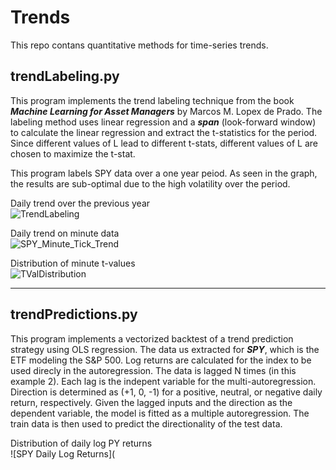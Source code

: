 # Trends
This repo contans quantitative methods for time-series trends.

## trendLabeling.py
This program implements the trend labeling technique from the book ***Machine Learning for Asset Managers*** by Marcos M. Lopex de Prado.
The labeling method uses linear regression and a ***span*** (look-forward window) to calculate the linear regression and extract the t-statistics for the period. Since different values of L lead to different t-stats,
different values of L are chosen to maximize the t-stat.

This program labels SPY data over a one year peiod. As seen in the graph, the results are sub-optimal due to the high volatility over the period.

Daily trend over the previous year<br/>
![TrendLabeling](https://github.com/tzabcoder/QuantFinanceMethods/assets/60833046/55cea28c-248f-4111-a22d-2137c9d652c0)

Daily trend on minute data<br/>
![SPY_Minute_Tick_Trend](https://github.com/tzabcoder/QuantFinanceMethods/assets/60833046/9deaf82d-5f47-4c8a-a4b3-3fe71dfee65b)

Distribution of minute t-values<br/>
![TValDistribution](https://github.com/tzabcoder/QuantFinanceMethods/assets/60833046/368dee9c-92e3-4f24-bd63-e2d6b96454fa)

---
## trendPredictions.py
This program implements a vectorized backtest of a trend prediction strategy using OLS regression. The data us extracted for ***SPY***, which is the ETF modeling the S&P 500. Log returns are calculated for the index to be used direcly in the autoregression.
The data is lagged N times (in this example 2). Each lag is the indepent variable for the multi-autoregression. Direction is determined as (+1, 0, -1) for a positive, neutral, or negative daily return, respectively. Given the lagged inputs and the direction as
the dependent variable, the model is fitted as a multiple autoregression. The train data is then used to predict the directionality of the test data.

Distribution of daily log PY returns<br/>
![SPY Daily Log Returns](
